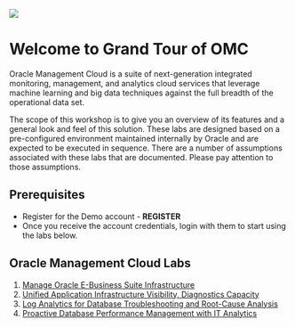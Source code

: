 ![](media/rdwd-omcheader.png)  

# Welcome to Grand Tour of OMC

Oracle Management Cloud is a suite of next-generation integrated monitoring, management, and analytics cloud services that leverage machine learning and big data techniques against the full breadth of the operational data set.

The scope of this workshop is to give you an overview of its features and a general look and feel of this solution.
These labs are designed based on a pre-configured environment maintained internally by Oracle and are expected to be executed in sequence. There are a number of assumptions associated with these labs that are documented. Please pay attention to those assumptions.

## Prerequisites
- Register for the Demo account - **REGISTER**
- Once you receive the account credentials, login with them to start using the labs below.

## Oracle Management Cloud Labs
1. [Manage Oracle E-Business Suite Infrastructure](./omcebs.md)
2. [Unified Application Infrastructure Visibility, Diagnostics Capacity](./omcunified.md)
3. [Log Analytics for Database Troubleshooting and Root-Cause Analysis](./log_analytics_of_databases.md)
4. [Proactive Database Performance Management with IT Analytics](./pro_dbperf_ita.md)
